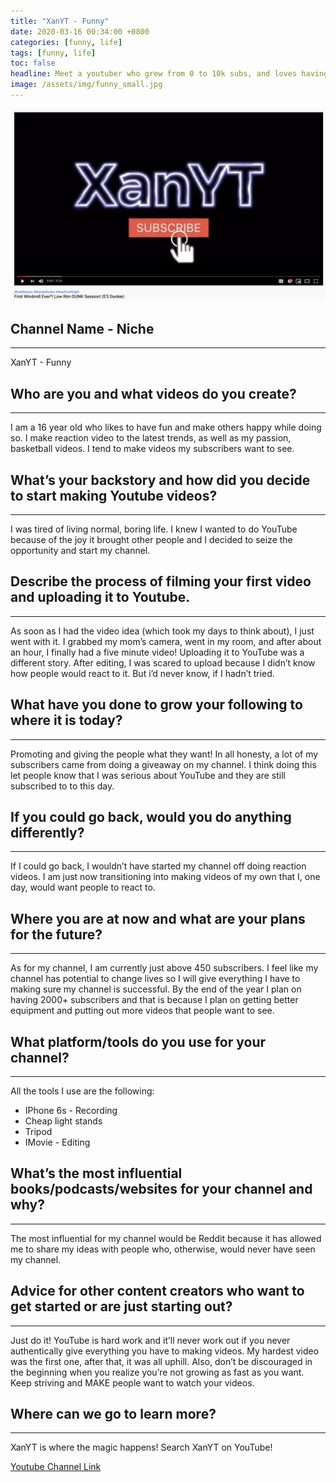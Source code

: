 ```yaml
---
title: "XanYT - Funny"
date: 2020-03-16 00:34:00 +0800
categories: [funny, life]
tags: [funny, life]
toc: false
headline: Meet a youtuber who grew from 0 to 10k subs, and loves having fun and making funny videos for his audience to watch.
image: /assets/img/funny_small.jpg
---
```


[![Funny](/assets/img/funny.png)](https://www.youtube.com/watch?v=gMouy3dWi20)

## Channel Name - Niche
_______________________

XanYT - Funny


## Who are you and what videos do you create?
_____________________________________________

I am a 16 year old who likes to have fun and make others happy while doing so. I make reaction video to the latest trends, as well as my passion, basketball videos. I tend to make videos my subscribers want to see.


## What’s your backstory and how did you decide to start making Youtube videos?
_______________________________________________________________________________

I was tired of living normal, boring life. I knew I wanted to do YouTube because of the joy it brought other people and I decided to seize the opportunity and start my channel.


## Describe the process of filming your first video and uploading it to Youtube.
________________________________________________________________________________

As soon as I had the video idea (which took my days to think about), I just went with it. I grabbed my mom’s camera, went in my room, and after about an hour, I finally had a five minute video! Uploading it to YouTube was a different story. After editing, I was scared to upload because I didn’t know how people would react to it. But i’d never know, if I hadn’t tried.



## What have you done to grow your following to where it is today?
__________________________________________________________________

Promoting and giving the people what they want! In all honesty, a lot of my subscribers came from doing a giveaway on my channel. I think doing this let people know that I was serious about YouTube and they are still subscribed to to this day.

## If you could go back, would you do anything differently?
___________________________________________________________

If I could go back, I wouldn’t have started my channel off doing reaction videos. I am just now transitioning into making videos of my own that I, one day, would want people to react to.


## Where you are at now and what are your plans for the future?
_______________________________________________________________

As for my channel, I am currently just above 450 subscribers. I feel like my channel has potential to change lives so I will give everything I have to making sure my channel is successful. By the end of the year I plan on having 2000+ subscribers and that is because I plan on getting better equipment and putting out more videos that people want to see.


## What platform/tools do you use for your channel?
___________________________________________________

All the tools I use are the following:
- IPhone 6s - Recording
- Cheap light stands
- Tripod
- IMovie - Editing



## What’s the most influential books/podcasts/websites for your channel and why?
________________________________________________________________________________

The most influential for my channel would be Reddit because it has allowed me to share my ideas with people who, otherwise, would never have seen my channel.

## Advice for other content creators who want to get started or are just starting out?
______________________________________________________________________________________

Just do it! YouTube is hard work and it’ll never work out if you never authentically give everything you have to making videos. My hardest video was the first one, after that, it was all uphill. Also, don’t be discouraged in the beginning when you realize you’re not growing as fast as you want. Keep striving and MAKE people want to watch your videos.


## Where can we go to learn more?
_________________________________

XanYT is where the magic happens! Search XanYT on YouTube!

[Youtube Channel Link](https://www.youtube.com/channel/UCGYUKRaGNSm5i8Le0sJ-DYQ)
